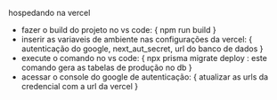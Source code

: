 hospedando na vercel
- fazer o build do projeto no vs code:
{
  npm run build
}
- inserir as variaveis de ambiente nas configurações da vercel:
{
  autenticação do google,
  next_aut_secret,
  url do banco de dados
}
- execute o comando no vs code: 
{
  npx prisma migrate deploy
  : este comando gera as tabelas de produção no db
}
- acessar o console do google de autenticação:
{
  atualizar as urls da credencial com a url da vercel
}
